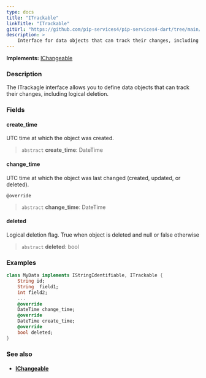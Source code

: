 ```yaml
---
type: docs
title: "ITrackable"
linkTitle: "ITrackable"
gitUrl: "https://github.com/pip-services4/pip-services4-dart/tree/main/pip-services4-data-dart"
description: > 
    Interface for data objects that can track their changes, including logical deletion.
---
```


**Implements:** [IChangeable](../ichangeable)

### Description

The ITrackagle interface allows you to define data objects that can track their changes, including logical deletion.

### Fields

<span class="hide-title-link">

#### create_time
UTC time at which the object was created.
> `abstract` **create_time**: DateTime

#### change_time
UTC time at which the object was last changed (created, updated, or deleted).

`@override`
> `abstract` **change_time**: DateTime

#### deleted
Logical deletion flag. True when object is deleted and null or false otherwise
> `abstract` **deleted**: bool

</span>

### Examples

```dart
class MyData implements IStringIdentifiable, ITrackable {
    String id;
    String  field1;
    int field2;
    ...
    @override
    DateTime change_time;
    @override
    DateTime create_time;
    @override
    bool deleted;
}
```

### See also
- #### [IChangeable](../ichangeable)
